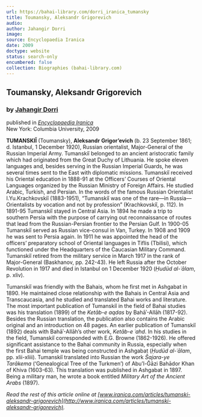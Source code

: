 ```yaml
---
url: https://bahai-library.com/dorri_iranica_tumansky
title: Toumansky, Aleksandr Grigorevich
audio: 
author: Jahangir Dorri
image: 
source: Encyclopaedia Iranica
date: 2009
doctype: website
status: search-only
encumbered: false
collection: Biographies (bahai-library.com)
---
```



## Toumansky, Aleksandr Grigorevich

### by [Jahangir Dorri](https://bahai-library.com/author/Jahangir+Dorri)

published in [_Encyclopaedia Iranica_](https://bahai-library.com/series/Encyclopaedia%20Iranica)  
New York: Columbia University, 2009


**TUMANSKIǏ** (Toumansky), **Aleksandr** **Grigor’evich** (b. 23 September 1861; d. Istanbul, 1 December 1920), Russian orientalist, Major-General of the Russian Imperial Army. Tumanskiǐ belonged to an ancient aristocratic family which had originated from the Great Duchy of Lithuania. He spoke eleven languages and, besides serving in the Russian Imperial Guards, he was several times sent to the East with diplomatic missions. Tumanskiǐ received his Oriental education in 1888-91 at the Officers’ Courses of Oriental Languages organized by the Russian Ministry of Foreign Affairs. He studied Arabic, Turkish, and Persian. In the words of the famous Russian Orientalist I.Yu.Krachkovskiǐ (1883-1951), “Tumanskiǐ was one of the rare—in Russia—Orientalists by vocation and not by profession” (Krachkovskiǐ, p. 112). In 1891-95 Tumanskiǐ stayed in Central Asia. In 1894 he made a trip to southern Persia with the purpose of carrying out reconnaissance of routes that lead from the Russian-Persian frontier to the Persian Gulf. In 1900-05 Tumanskiǐ served as Russian vice-consul in Van, Turkey. In 1908 and 1909 he was sent to Persia again. In 1911 he was appointed the head of the officers’ preparatory school of Oriental languages in Tiflis (Tbilisi), which functioned under the Headquarters of the Caucasian Military Command. Tumanskiǐ retired from the military service in March 1917 in the rank of Major-General (Baskhanov, pp. 242-43). He left Russia after the October Revolution in 1917 and died in Istanbul on 1 December 1920 (_Ḥudüd al-ʿālam_, p. xliv).

Tumanskiǐ was friendly with the Bahais, whom he first met in Ashgabat in 1890. He maintained close relationship with the Bahais in Central Asia and Transcaucasia, and he studied and translated Bahai works and literature. The most important publication of Tumanskiǐ in the field of Bahai studies was his translation (1899) of the _Ketāb-e aqdas_ by Bahāʾ-Allāh (1817-92). Besides the Russian translation, the publication also contains the Arabic original and an introduction on 48 pages. An earlier publication of Tumanskiǐ (1892) deals with Bahāʾ-Allāh’s other work, _Ketāb-e ʿahd_. In his studies in the field, Tumanskiǐ corresponded with E.G. Browne (1862-1926). He offered significant assistance to the Bahai community in Russia, especially when the first Bahai temple was being constructed in Ashgabat (_Ḥudüd al-ʿālam_, pp. xlii-xliii). Tumanskiǐ translated into Russian the work _Šajara-ye Tarākema_ (‘Genealogical Tree of the Turkmen’) of Abu’l-Ḡāzi Bahādor Khan of Khiva (1603-63). This translation was published in Ashgabat in 1897. Being a military man, he wrote a book entitled _Military Art of the Ancient Arabs_ (1897).

  
_Read the rest of this article online at [www.iranica.com/articles/tumanski-aleksandr-grigorevich](http://www.iranica.com/articles/tumanski-aleksandr-grigorevich)._